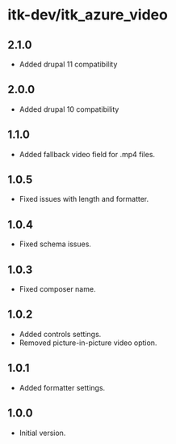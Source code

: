 # itk-dev/itk_azure_video

## 2.1.0

* Added drupal 11 compatibility

## 2.0.0

* Added drupal 10 compatibility

## 1.1.0

* Added fallback video field for .mp4 files.

## 1.0.5

* Fixed issues with length and formatter.

## 1.0.4

* Fixed schema issues.

## 1.0.3

* Fixed composer name.

## 1.0.2

* Added controls settings.
* Removed picture-in-picture video option.

## 1.0.1

* Added formatter settings.

## 1.0.0

* Initial version.
